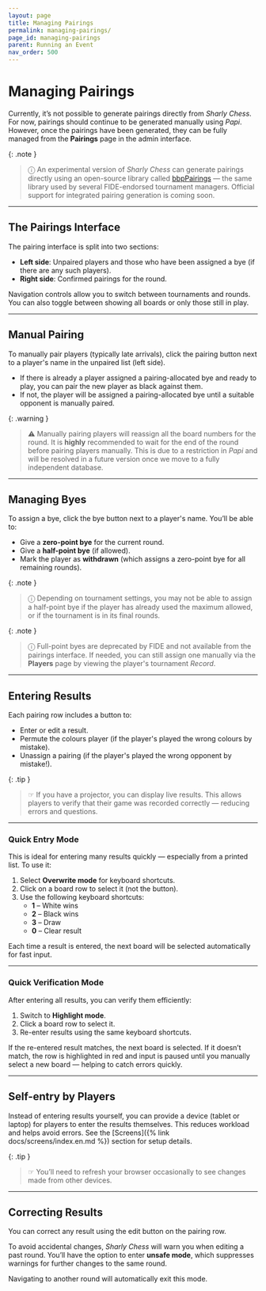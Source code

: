 ```yaml
---
layout: page
title: Managing Pairings
permalink: managing-pairings/
page_id: managing-pairings
parent: Running an Event
nav_order: 500
---
```


# Managing Pairings

Currently, it’s not possible to generate pairings directly from _Sharly Chess_. For now, pairings should continue to be generated manually using _Papi_.
However, once the pairings have been generated, they can be fully managed from the **Pairings** page in the admin interface.

{: .note }
> ⓘ An experimental version of _Sharly Chess_ can generate pairings directly using an open-source library called [bbpPairings](https://github.com/BieremaBoyzProgramming/bbpPairings) — the same library used by several FIDE-endorsed tournament managers.
> Official support for integrated pairing generation is coming soon.

---

## The Pairings Interface

The pairing interface is split into two sections:
- **Left side**: Unpaired players and those who have been assigned a bye (if there are any such players).
- **Right side**: Confirmed pairings for the round.

Navigation controls allow you to switch between tournaments and rounds. You can also toggle between showing all boards or only those still in play.

---

## Manual Pairing

To manually pair players (typically late arrivals), click the pairing button next to a player's name in the unpaired list (left side).
- If there is already a player assigned a pairing-allocated bye and ready to play, you can pair the new player as black against them.
- If not, the player will be assigned a pairing-allocated bye until a suitable opponent is manually paired.

{: .warning }
> ⚠︎ Manually pairing players will reassign all the board numbers for the round.  It is **highly** recommended to wait for the end of the round before pairing players manually.
> This is due to a restriction in _Papi_ and will be resolved in a future version once we move to a fully independent database.

---

## Managing Byes

To assign a bye, click the bye button next to a player's name. You’ll be able to:
- Give a **zero-point bye** for the current round.
- Give a **half-point bye** (if allowed).
- Mark the player as **withdrawn** (which assigns a zero-point bye for all remaining rounds).

{: .note }
> ⓘ Depending on tournament settings, you may not be able to assign a half-point bye if the player has already used the maximum allowed, or if the tournament is in its final rounds.

{: .note }
> ⓘ Full-point byes are deprecated by FIDE and not available from the pairings interface. If needed, you can still assign one manually via the **Players** page by viewing the player's tournament _Record_.

---

## Entering Results

Each pairing row includes a button to:
- Enter or edit a result.
- Permute the colours player (if the player's played the wrong colours by mistake).
- Unassign a pairing (if the player's played the wrong opponent by mistake!).

{: .tip }
> ☞ If you have a projector, you can display live results. This allows players to verify that their game was recorded correctly — reducing errors and questions.

---

### Quick Entry Mode

This is ideal for entering many results quickly — especially from a printed list. To use it:

1. Select **Overwrite mode** for keyboard shortcuts.
2. Click on a board row to select it (not the button).
3. Use the following keyboard shortcuts:
   - **1** – White wins
   - **2** – Black wins
   - **3** – Draw
   - **0** – Clear result

Each time a result is entered, the next board will be selected automatically for fast input.

---

### Quick Verification Mode

After entering all results, you can verify them efficiently:

1. Switch to **Highlight mode**.
2. Click a board row to select it.
3. Re-enter results using the same keyboard shortcuts.

If the re-entered result matches, the next board is selected.
If it doesn’t match, the row is highlighted in red and input is paused until you manually select a new board — helping to catch errors quickly.

---

## Self-entry by Players

Instead of entering results yourself, you can provide a device (tablet or laptop) for players to enter the results themselves.
This reduces workload and helps avoid errors. See the [Screens]({% link docs/screens/index.en.md %}) section for setup details.

{: .tip }
> ☞ You’ll need to refresh your browser occasionally to see changes made from other devices.

---

## Correcting Results

You can correct any result using the edit button on the pairing row.

To avoid accidental changes, _Sharly Chess_ will warn you when editing a past round. You’ll have the option to enter **unsafe mode**, which suppresses warnings for further changes to the same round.

Navigating to another round will automatically exit this mode.
